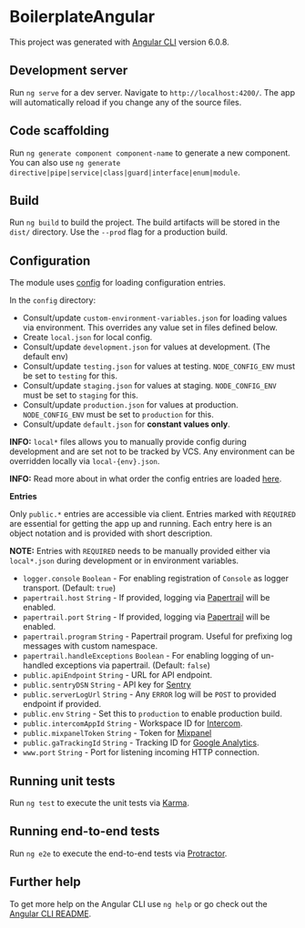 # BoilerplateAngular

This project was generated with [Angular CLI](https://github.com/angular/angular-cli) version 6.0.8.

## Development server

Run `ng serve` for a dev server. Navigate to `http://localhost:4200/`. The app will automatically reload if you change any of the source files.

## Code scaffolding

Run `ng generate component component-name` to generate a new component. You can also use `ng generate directive|pipe|service|class|guard|interface|enum|module`.

## Build

Run `ng build` to build the project. The build artifacts will be stored in the `dist/` directory. Use the `--prod` flag for a production build.

## Configuration
The module uses [config](https://www.npmjs.com/package/config) for loading configuration entries.

In the `config` directory:

- Consult/update `custom-environment-variables.json` for loading values via environment. This overrides any value set in files defined below.
- Create `local.json` for local config.
- Consult/update `development.json` for values at development. (The default env)
- Consult/update `testing.json` for values at testing. `NODE_CONFIG_ENV` must be set to `testing` for this.
- Consult/update `staging.json` for values at staging. `NODE_CONFIG_ENV` must be set to `staging` for this.
- Consult/update `production.json` for values at production. `NODE_CONFIG_ENV` must be set to `production` for this.
- Consult/update `default.json` for **constant values only**.

**INFO:** `local*` files allows you to manually provide config during development and are set not to be tracked by VCS. Any environment can be overridden locally via `local-{env}.json`.

**INFO:** Read more about in what order the config entries are loaded [here](https://github.com/lorenwest/node-config/wiki/Configuration-Files#file-load-order).

**Entries**

Only `public.*` entries are accessible via client. Entries marked with `REQUIRED` are essential for getting the app up and running. Each entry here is an object notation and is provided with short description.

**NOTE:** Entries with `REQUIRED` needs to be manually provided either via `local*.json` during development or in environment variables.

- `logger.console` `Boolean` - For enabling registration of `Console` as logger transport. (Default: `true`)
- `papertrail.host` `String` - If provided, logging via [Papertrail](https://papertrail.com) will be enabled.
- `papertrail.port` `String` - If provided, logging via [Papertrail](https://papertrail.com) will be enabled.
- `papertrail.program` `String` - Papertrail program. Useful for prefixing log messages with custom namespace.
- `papertrail.handleExceptions` `Boolean` - For enabling logging of un-handled exceptions via papertrail. (Default: `false`)
- `public.apiEndpoint` `String` - URL for API endpoint.
- `public.sentryDSN` `String` - API key for [Sentry](https://sentry.io)
- `public.serverLogUrl` `String` - Any `ERROR` log will be `POST` to provided endpoint if provided.
- `public.env` `String` - Set this to `production` to enable production build.
- `public.intercomAppId` `String` - Workspace ID for [Intercom](https://www.intercom.com).
- `public.mixpanelToken` `String` - Token for [Mixpanel](https://mixpanel.com)
- `public.gaTrackingId` `String` - Tracking ID for [Google Analytics](https://analytics.google.com).
- `www.port` `String` - Port for listening incoming HTTP connection.

## Running unit tests

Run `ng test` to execute the unit tests via [Karma](https://karma-runner.github.io).

## Running end-to-end tests

Run `ng e2e` to execute the end-to-end tests via [Protractor](http://www.protractortest.org/).

## Further help

To get more help on the Angular CLI use `ng help` or go check out the [Angular CLI README](https://github.com/angular/angular-cli/blob/master/README.md).

